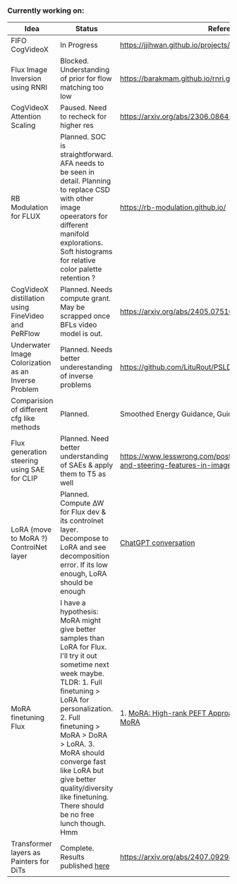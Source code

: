 ### Currently working on:

| Idea                                               | Status                                                                                     | References/Papers                                                 | 
|----------------------------------------------------|------------------------------------------------------------------------------------------------------|---------------------------------------------------------|
| FIFO CogVideoX                                     | In Progress                                                                                |   https://jjihwan.github.io/projects/FIFO-Diffusion |
| Flux Image Inversion using RNRI                    | Blocked. Understanding of prior for flow matching too low                                  |   https://barakmam.github.io/rnri.github.io/| 
| CogVideoX Attention Scaling                        | Paused. Need to recheck for higher res                                                     |   https://arxiv.org/abs/2306.08645| 
| RB Modulation for FLUX                             | Planned. SOC is straightforward. AFA needs to be seen in detail. Planning to replace CSD with other image opeerators for different manifold explorations. Soft histograms for relative color palette retention ?                            |   https://rb-modulation.github.io/| 
| CogVideoX distillation using FineVideo and PeRFlow | Planned. Needs compute grant. May be scrapped once BFLs video model is out.                |   https://arxiv.org/abs/2405.07510| 
| Underwater Image Colorization as an Inverse Problem| Planned. Needs better underestanding of inverse problems                                   |   https://github.com/LituRout/PSLD| 
|Comparision of different cfg like methods| Planned.                                   |  Smoothed Energy Guidance, Guidance embedding, CFG and CFG++| 
| Flux generation steering using SAE for CLIP        | Planned. Need better understanding of SAEs & apply them to T5 as well |   https://www.lesswrong.com/posts/Quqekpvx8BGMMcaem/interpreting-and-steering-features-in-images| 
| LoRA (move to MoRA ?) ControlNet layer        | Planned. Compute ∆W for Flux dev & its controlnet layer. Decompose to LoRA and see decomposition error. If its low enough, LoRA should be enough |   [ChatGPT conversation](https://chatgpt.com/share/66f12970-6608-800f-a24e-20c4d2766c4a)| 
| MoRA finetuning Flux              | I have a hypothesis: MoRA might give better samples than LoRA for Flux. I'll try it out sometime next week maybe. TLDR: 1. Full finetuning > LoRA for personalization. 2. Full finetuning > MoRA > DoRA > LoRA. 3. MoRA should converge fast like LoRA but give better quality/diversity like finetuning. There should be no free lunch though. Hmm | 1. [MoRA: High-rank PEFT Approach](https://linkedin.com/pulse/mora-high-rank-peft-approach-fine-tuning-himank-jain-ewe3f/) 2. [Full Finetuning of Flux](https://dev.to/furkangozukara/full-fine-tuning-of-flux-yields-way-better-results-than-lora-training-as-expected-overfitting-and-bleeding-reduced-a-lot-3g6g) 3. [GitHub: MoRA](https://github.com/kongds/MoRA) |
| Transformer layers as Painters for DiTs            | Complete. Results published [here](https://huggingface.co/blog/NagaSaiAbhinay/transformer-layers-as-painters-dit)|   https://arxiv.org/abs/2407.09298| 
